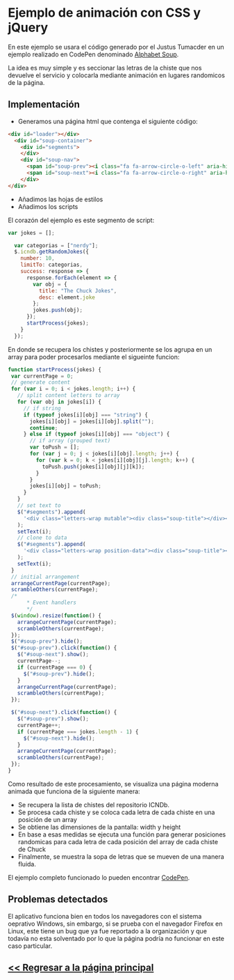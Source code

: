 # Ejemplo de animación con CSS y jQuery

En este ejemplo se usara el código generado por el Justus Tumacder en un ejemplo realizado en CodePen denominado [Alphabet Soup](https://codepen.io/JustusFT/pen/ENLZGJ).

La idea es muy simple y es seccionar las letras de la chiste que nos devuelve el servicio y colocarla mediante animación en lugares randomicos de la página.

## Implementación

- Generamos una página html que contenga el siguiente código:
```html
<div id="loader"></div>
  <div id="soup-container">
    <div id="segments">
    </div>
    <div id="soup-nav">
      <span id="soup-prev"><i class="fa fa-arrow-circle-o-left" aria-hidden="true"></i></span>
      <span id="soup-next"><i class="fa fa-arrow-circle-o-right" aria-hidden="true"></i></span>
    </div>
</div>
```
- Añadimos las hojas de estilos
- Añadimos los scripts

El corazón del ejemplo es este segmento de script:
```js
var jokes = [];

  var categorias = ["nerdy"];
  $.icndb.getRandomJokes({
    number: 10,
    limitTo: categorias,
    success: response => {
      response.forEach(element => {
        var obj = {
          title: "The Chuck Jokes",
          desc: element.joke
        };
        jokes.push(obj);
      });
      startProcess(jokes);
    }
  });
  ```
  En donde se recupera los chistes y posteriormente se los agrupa en un array para poder procesarlos mediante el sigueinte funcion:
   ```js
   function startProcess(jokes) {
    var currentPage = 0;
    // generate content
    for (var i = 0; i < jokes.length; i++) {
      // split content letters to array
      for (var obj in jokes[i]) {
        // if string
        if (typeof jokes[i][obj] === "string") {
          jokes[i][obj] = jokes[i][obj].split("");
          continue;
        } else if (typeof jokes[i][obj] === "object") {
          // if array (grouped text)
          var toPush = [];
          for (var j = 0; j < jokes[i][obj].length; j++) {
            for (var k = 0; k < jokes[i][obj][j].length; k++) {
              toPush.push(jokes[i][obj][j][k]);
            }
          }
          jokes[i][obj] = toPush;
        }
      }
      // set text to
      $("#segments").append(
        '<div class="letters-wrap mutable"><div class="soup-title"></div><div class="soup-desc"></div></div>'
      );
      setText(i);
      // clone to data
      $("#segments").append(
        '<div class="letters-wrap position-data"><div class="soup-title"></div><div class="soup-desc"></div></div>'
      );
      setText(i);
    }
    // initial arrangement
    arrangeCurrentPage(currentPage);
    scrambleOthers(currentPage);
    /*
         * Event handlers
         */
    $(window).resize(function() {
      arrangeCurrentPage(currentPage);
      scrambleOthers(currentPage);
    });
    $("#soup-prev").hide();
    $("#soup-prev").click(function() {
      $("#soup-next").show();
      currentPage--;
      if (currentPage === 0) {
        $("#soup-prev").hide();
      }
      arrangeCurrentPage(currentPage);
      scrambleOthers(currentPage);
    });

    $("#soup-next").click(function() {
      $("#soup-prev").show();
      currentPage++;
      if (currentPage === jokes.length - 1) {
        $("#soup-next").hide();
      }
      arrangeCurrentPage(currentPage);
      scrambleOthers(currentPage);
    });
  }
  ```
  
  Como resultado de este procesamiento, se visualiza una página moderna animada que funciona de la siguiente manera:
  - Se recupera la lista de chistes del repositorio ICNDb.
  - Se procesa cada chiste y se coloca cada letra de cada chiste en una posición de un array
  - Se obtiene las dimensiones de la pantalla: width y height
  - En base a esas medidas se ejecuta una función para generar posiciones randomicas para cada letra de cada posición del array de cada chiste de Chuck
  - Finalmente, se muestra la sopa de letras que se mueven de una manera fluida.
  
  
El ejemplo completo funcionado lo pueden encontrar [CodePen](https://codepen.io/heavyvinicio/pen/YYrYrg).

## Problemas detectados
El aplicativo funciona bien en todos los navegadores con el sistema oeprativo Windows, sin embargo, si se prueba con el navegador Firefox en Linux, este tiene un bug que ya fue reportado a la organización y que todavía no esta solventado por lo que la página podría no funcionar en este caso particular.

## [<< Regresar a la página principal](index.md)
